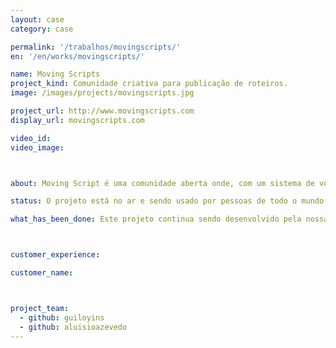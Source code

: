 ```yaml
---
layout: case
category: case

permalink: '/trabalhos/movingscripts/'
en: '/en/works/movingscripts/'

name: Moving Scripts
project_kind: Comunidade criativa para publicação de roteiros.
image: /images/projects/movingscripts.jpg

project_url: http://www.movingscripts.com
display_url: movingscripts.com

video_id:
video_image:



about: Moving Script é uma comunidade aberta onde, com um sistema de votação e um tema por semana, roteristas criam, compartilham e passam feedback. Assim a comunidade pode ver se suas idéias tem condições de ser comercializadas.

status: O projeto está no ar e sendo usado por pessoas de todo o mundo que gostam de escrever e ler roteiros.

what_has_been_done: Este projeto continua sendo desenvolvido pela nossa equipe.



customer_experience:

customer_name:



project_team:
  - github: guiloyins
  - github: aluisioazevedo
---
```


